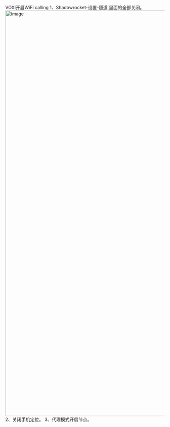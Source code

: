 VOXI开启WiFi calling
1、Shadowrocket-设置-隧道 里面的全部关闭。<img width="590" height="1280" alt="image" src="https://github.com/user-attachments/assets/beaf68bf-690b-43a2-8d81-9af25bcfe6f0" />
2、关闭手机定位。
3、代理模式开启节点。




